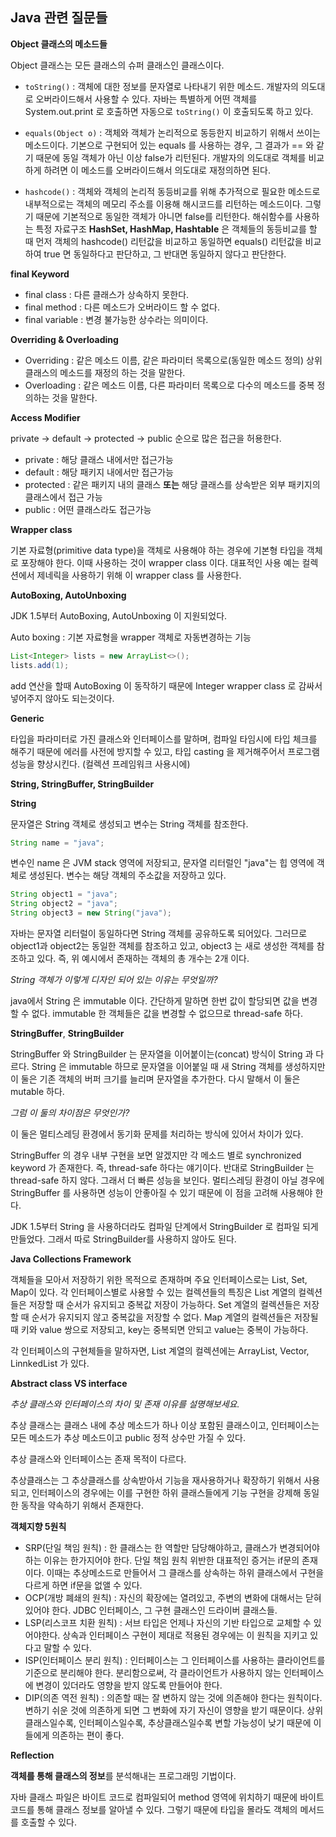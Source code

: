 ## Java 관련 질문들

**Object 클래스의 메소드들**

Object 클래스는 모든 클래스의 슈퍼 클래스인 클래스이다. 

* `toString()` : 객체에 대한 정보를 문자열로 나타내기 위한 메소드. 개발자의 의도대로 오버라이드해서 사용할 수 있다. 자바는 특별하게 어떤 객체를 System.out.print 로 호출하면 자동으로 `toString()` 이 호출되도록 하고 있다.

* `equals(Object o)` : 객체와 객체가 논리적으로 동등한지 비교하기 위해서 쓰이는 메소드이다. 기본으로 구현되어 있는 equals 를 사용하는 경우, 그 결과가 == 와 같기 때문에 동일 객체가 아닌 이상 false가 리턴된다. 개발자의 의도대로 객체를 비교하게 하려면 이 메소드를 오버라이드해서 의도대로 재정의하면 된다.

* `hashcode()` : 객체와 객체의 논리적 동등비교를 위해 추가적으로 필요한 메소드로 내부적으로는 객체의 메모리 주소를 이용해 해시코드를 리턴하는 메소드이다. 그렇기 때문에 기본적으로 동일한 객체가 아니면 false를 리턴한다. 해쉬함수를 사용하는 특정 자료구조 **HashSet, HashMap, Hashtable** 은  객체들의 동등비교를 할 때 먼저 객체의 hashcode() 리턴값을 비교하고 동일하면 equals() 리턴값을 비교하여 true 면 동일하다고 판단하고, 그 반대면 동일하지 않다고 판단한다.

  

**final Keyword**

* final class : 다른 클래스가 상속하지 못한다.
* final method : 다른 메소드가 오버라이드 할 수 없다.
* final variable : 변경 불가능한 상수라는 의미이다.

**Overriding & Overloading**

* Overriding : 같은 메소드 이름, 같은 파라미터 목록으로(동일한 메소드 정의) 상위클래스의 메소드를 재정의 하는 것을 말한다.
* Overloading : 같은 메소드 이름, 다른 파라미터 목록으로 다수의 메소드를 중복 정의하는 것을 말한다.

**Access Modifier**

private -> default -> protected -> public  순으로 많은 접근을 허용한다.

* private : 해당 클래스 내에서만 접근가능
* default : 해당 패키지 내에서만 접근가능
* protected : 같은 패키지 내의 클래스 **또는** 해당 클래스를 상속받은 외부 패키지의 클래스에서 접근 가능
* public : 어떤 클래스라도 접근가능

**Wrapper class**

기본 자료형(primitive data type)을 객체로 사용해야 하는 경우에 기본형 타입을 객체로 포장해야 한다. 이때 사용하는 것이 wrapper class 이다. 대표적인 사용 예는 컬렉션에서 제네릭을 사용하기 위해 이 wrapper class 를 사용한다. 

**AutoBoxing, AutoUnboxing**

JDK 1.5부터  AutoBoxing, AutoUnboxing 이 지원되었다.

Auto boxing : 기본 자료형을 wrapper 객체로 자동변경하는 기능

```java
List<Integer> lists = new ArrayList<>();
lists.add(1);
```

add 연산을 할때 AutoBoxing 이 동작하기 때문에 Integer wrapper class 로 감싸서 넣어주지 않아도 되는것이다.

**Generic**

타입을 파라미터로 가진 클래스와 인터페이스를 말하며, 컴파일 타임시에 타입 체크를 해주기 때문에 에러를 사전에 방지할 수 있고, 타입 casting 을 제거해주어서 프로그램 성능을 향상시킨다. (컬렉션 프레임워크 사용시에)

**String, StringBuffer, StringBuilder**

**String**

문자열은 String 객체로 생성되고 변수는 String 객체를 참조한다. 

```java
String name = "java";
```

변수인 name 은 JVM stack 영역에 저장되고, 문자열 리터럴인 "java"는 힙 영역에 객체로 생성된다. 변수는 해당 객체의 주소값을 저장하고 있다.

```java
String object1 = "java";
String object2 = "java";
String object3 = new String("java");
```

자바는 문자열 리터럴이 동일하다면 String 객체를 공유하도록 되어있다. 그러므로 object1과 object2는 동일한 객체를 참조하고 있고, object3 는 새로 생성한 객체를 참조하고 있다. 즉, 위 예시에서 존재하는 객체의 총 개수는 2개 이다.

*String 객체가 이렇게 디자인 되어 있는 이유는 무엇일까?*

java에서 String 은 immutable 이다. 간단하게 말하면 한번 값이 할당되면 값을 변경할 수 없다. immutable 한 객체들은 값을 변경할 수 없으므로 thread-safe 하다. 

**StringBuffer**, **StringBuilder**

StringBuffer 와 StringBuilder 는 문자열을 이어붙이는(concat) 방식이 String 과 다르다. String 은 immutable 하므로 문자열을 이어붙일 때 새 String 객체를 생성하지만 이 둘은 기존 객체의 버퍼 크기를 늘리며 문자열을 추가한다. 다시 말해서 이 둘은 mutable 하다.

*그럼 이 둘의 차이점은 무엇인가?*

이 둘은 멀티스레딩 환경에서 동기화 문제를 처리하는 방식에 있어서 차이가 있다.

StringBuffer 의 경우 내부 구현을 보면 알겠지만 각 메소드 별로 synchronized keyword 가 존재한다. 즉, thread-safe 하다는 얘기이다. 반대로 StringBuilder 는 thread-safe 하지 않다. 그래서 더 빠른 성능을 보인다. 멀티스레딩 환경이 아닐 경우에 StringBuffer 를 사용하면 성능이 안좋아질 수 있기 때문에 이 점을 고려해 사용해야 한다. 

JDK 1.5부터 String 을 사용하더라도 컴파일 단계에서 StringBuilder 로 컴파일 되게 만들었다. 그래서 따로 StringBuilder를 사용하지 않아도 된다.



**Java Collections Framework**

객체들을 모아서 저장하기 위한 목적으로 존재하며 주요 인터페이스로는 List, Set, Map이 있다. 각 인터페이스별로 사용할 수 있는 컬렉션들의 특징은 List 계열의 컬렉션들은 저장할 때 순서가 유지되고 중복값 저장이 가능하다. Set 계열의 컬렉션들은 저장할 때 순서가 유지되지 않고 중복값을 저장할 수 없다. Map 계열의 컬렉션들은 저장될때 키와 value 쌍으로 저장되고, key는 중복되면 안되고 value는 중복이 가능하다.

각 인터페이스의 구현체들을 말하자면, List 계열의 컬렉션에는 ArrayList, Vector, LinnkedList 가 있다. 

**Abstract class VS interface**

*추상 클래스와 인터페이스의 차이 및 존재 이유를 설명해보세요.*

추상 클래스는 클래스 내에 추상 메소드가 하나 이상 포함된 클래스이고, 인터페이스는 모든 메소드가 추상 메소드이고 public 정적 상수만 가질 수 있다.

추상 클래스와 인터페이스는 존재 목적이 다르다.

추상클래스는 그 추상클래스를 상속받아서 기능을 재사용하거나 확장하기 위해서 사용되고, 인터페이스의 경우에는 이를 구현한 하위 클래스들에게 기능 구현을 강제해 동일한 동작을 약속하기 위해서 존재한다. 

**객체지향 5원칙**

* SRP(단일 책임 원칙) : 한 클래스는 한 역할만 담당해야하고, 클래스가 변경되어야 하는 이유는 한가지어야 한다. 단일 책임 원칙 위반한 대표적인 증거는 if문의 존재이다. 이때는 추상메소드로 만들어서 그 클래스를 상속하는 하위 클래스에서 구현을 다르게 하면 if문을 없앨 수 있다.
* OCP(개방 폐쇄의 원칙) : 자신의 확장에는 열려있고, 주변의 변화에 대해서는 닫혀 있어야 한다. JDBC 인터페이스, 그 구현 클래스인 드라이버 클래스들.
* LSP(리스코프 치환 원칙) : 서브 타입은 언제나 자신의 기반 타입으로 교체할 수 있어야한다. 상속과 인터페이스 구현이 제대로 적용된 경우에는 이 원칙을 지키고 있다고 말할 수 있다.
* ISP(인터페이스 분리 원칙) : 인터페이스는 그 인터페이스를 사용하는 클라이언트를 기준으로 분리해야 한다. 분리함으로써, 각 클라이언트가 사용하지 않는 인터페이스에 변경이 있더라도 영향을 받지 않도록 만들어야 한다.
* DIP(의존 역전 원칙) : 의존할 때는 잘 변하지 않는 것에 의존해야 한다는 원칙이다. 변하기 쉬운 것에 의존하게 되면 그 변화에 자기 자신이 영향을 받기 때문이다. 상위 클래스일수록, 인터페이스일수록, 추상클래스일수록 변할 가능성이 낮기 때문에 이들에게 의존하는 편이 좋다.

**Reflection**

**객체를 통해 클래스의 정보**를 분석해내는 프로그래밍 기법이다.

자바 클래스 파일은 바이트 코드로 컴파일되어 method 영역에 위치하기 때문에 바이트 코드를 통해 클래스 정보를 알아낼 수 있다. 그렇기 때문에 타입을 몰라도 객체의 메서드를 호출할 수 있다. 